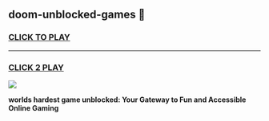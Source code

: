 
## doom-unblocked-games 👋
<h3>
<a href="https://premium.freeplayer.one?title=doom-unblocked-games&ref=14F">CLICK TO PLAY</a></h3>
<hr>

<h3>
<a href="https://premium.freeplayer.one?title=doom-unblocked-games&ref=14F">CLICK 2 PLAY</a>
  
</h3>

<a href="https://premium.freeplayer.one?title=doom-unblocked-games&ref=12F/"><img src="https://clearcache.store/games.png"></a>


**worlds hardest game unblocked: Your Gateway to Fun and Accessible Online Gaming**
